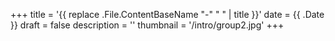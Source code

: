 +++
title = '{{ replace .File.ContentBaseName "-" " " | title }}'
date = {{ .Date }}
draft = false
description = ''
thumbnail = '/intro/group2.jpg'
+++
